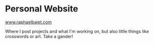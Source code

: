 # Personal Website
www.raphaelbajet.com

Where I post projects and what I'm working on, but also little things like crosswords or art. Take a gander!
